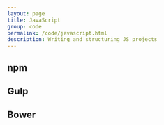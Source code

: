 ```yaml
---
layout: page
title: JavaScript
group: code
permalink: /code/javascript.html
description: Writing and structuring JS projects
---
```


## npm

## Gulp

## Bower

